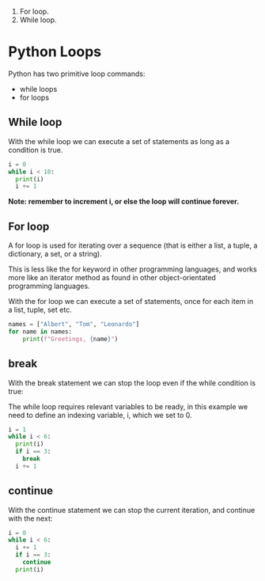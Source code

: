 1. For loop.
1. While loop.

# Python Loops

Python has two primitive loop commands:

* while loops
* for loops


## While loop

With the while loop we can execute a set of statements as long as a condition is true.

```python
i = 0
while i < 10:
  print(i)
  i += 1
```
**Note: remember to increment i, or else the loop will continue forever.**

## For loop

A for loop is used for iterating over a sequence (that is either a list, a tuple, a dictionary, a set, or a string).


This is less like the for keyword in other programming languages, and works more like an iterator method as found in other object-orientated programming languages.


With the for loop we can execute a set of statements, once for each item in a list, tuple, set etc.

```python
names = ["Albert", "Tom", "Leonardo"]
for name in names:
    print(f"Greetings, {name}")
```

## break

With the break statement we can stop the loop even if the while condition is true:

The while loop requires relevant variables to be ready, in this example we need to define an indexing variable, i, which we set to 0.

```python
i = 1
while i < 6:
  print(i)
  if i == 3:
    break
  i += 1
```

## continue

With the continue statement we can stop the current iteration, and continue with the next:


```python
i = 0
while i < 6:
  i += 1
  if i == 3:
    continue
  print(i)
```

##


